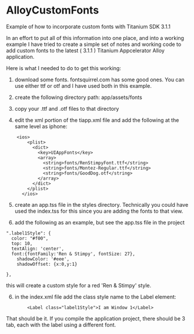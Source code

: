 AlloyCustomFonts
================

Example of how to incorporate custom fonts with Titanium SDK 3.1.1

In an effort to put all of this information into one place, and into a working example I have tried to create a simple set of notes and working code to add custom fonts to the latest ( 3.1.1 ) Titanium Appcelerator Alloy application.

Here is what I needed to do to get this working:

1) download some fonts.  fontsquirrel.com has some good ones.  You can use either ttf or otf and I have used both in this example.

2) create the following directory path:   app/assets/fonts

3) copy your .ttf and .otf files to that directory

4) edit the xml portion of the tiapp.xml file and add the following at the same level as iphone:
```
    <ios>
        <plist>
          <dict>
            <key>UIAppFonts</key>
            <array>
              <string>fonts/RenStimpyFont.ttf</string>
              <string>fonts/Montez-Regular.ttf</string>
              <string>fonts/GoodDog.otf</string>
            </array>
          </dict>
        </plist>
      </ios>
```
5) create an app.tss file in the styles directory.  Technically you could have used the index.tss for this since you are adding the fonts to that view.

6) add the following as an example, but see the app.tss file in the project
```
".label1Style": {
  color: "#f00",
  top: 10,
  textAlign: 'center',
  font:{fontFamily:'Ren & Stimpy', fontSize: 27},
    shadowColor: '#eee',
    shadowOffset: {x:0,y:1}
  
},
```
this will create a custom style for a red 'Ren & Stimpy' style.

6) in the index.xml file add the class style name to the Label element:
```
        <Label class="label1Style">I am Window 1</Label>
```
That should be it.  If you compile the application project, there should be 3 tab, each with the label using a different font.

